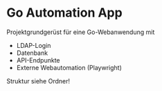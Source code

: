 # Go Automation App

Projektgrundgerüst für eine Go-Webanwendung mit
- LDAP-Login
- Datenbank
- API-Endpunkte
- Externe Webautomation (Playwright)

Struktur siehe Ordner!
